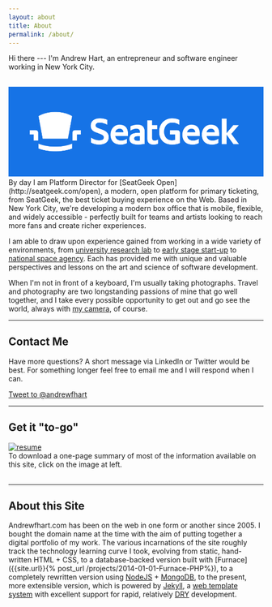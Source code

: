 ```yaml
---
layout: about
title: About
permalink: /about/
---
```


Hi there --- I'm Andrew Hart, an entrepreneur and software engineer working in New York City.

<br/>
<a href="https://seatgeek.com/">
  <img src="/images/logos/seatgeek-bigger.png" alt="SeatGeek Logo" title="SeatGeek - Your Ticket to Sports, Concerts, and More" />
</a>
By day I am Platform Director for [SeatGeek Open](http://seatgeek.com/open), a modern, open platform for primary ticketing, from SeatGeek, the best ticket buying experience on the Web. Based in New York City, we're developing a modern box office that is mobile, flexible, and widely accessible - perfectly built for teams and artists looking to reach more fans and create richer experiences.

I am able to draw upon experience gained from working in a wide variety of environments, from [university research lab](http://scec.usc.edu) to [early stage start-up](https://www.pogoseat.com) to [national space agency](http://jpl.nasa.gov). Each has provided me with unique and valuable perspectives and lessons on the art and science of software development.

When I'm not in front of a keyboard, I'm usually taking photographs. Travel and photography are two longstanding passions of mine that go well together, and I take every possible opportunity to get out and go see the world, always with [my camera](http://www.dpreview.com/reviews/nikon-d7100), of course.

---

## Contact Me

Have more questions? A short message via LinkedIn or Twitter would be best. For something longer feel free to email me and I will respond when I can.

<a href="https://twitter.com/intent/tweet?screen_name=andrewfhart" class="twitter-mention-button" data-size="large" data-related="andrewfhart">Tweet to @andrewfhart</a>

---

## Get it &quot;to-go&quot;

<div class="section-teaser contact">
  <div class="media">
    <div class="media-left media-middle">
      <a href="http://cvmeter.com/andrewfhart/cv">
        <img class="media-object" src="../images/thumbnails/resume-110.png" alt="resume">
      </a>
    </div>
    <div class="media-body">
      To download a one-page summary of most of the information available on this site, click on the image at left.
    </div>
  </div>
</div>
<br/>

---

## About this Site

Andrewfhart.com has been on the web in one form or another since 2005. I bought the domain name at the time with the aim of putting together a digital portfolio of my work. The various incarnations of the site roughly track the technology learning curve I took, evolving from static, hand-written HTML + CSS, to a database-backed version built with [Furnace]({{site.url}}{% post_url /projects/2014-01-01-Furnace-PHP%}), to a completely rewritten version using [NodeJS](http://nodejs.org) + [MongoDB](http://mongodb.com), to the present, more extensible version, which is powered by [Jekyll](http://jekyllrb.com/), a [web template system](https://en.wikipedia.org/wiki/Web_template_system) with excellent support for rapid, relatively [DRY](https://en.wikipedia.org/wiki/Don%27t_repeat_yourself) development.


